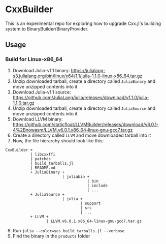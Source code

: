 # CxxBuilder
This is an experimental repo for exploring how to upgrade Cxx.jl's building system to BinaryBuilder/BinaryProvider.

## Usage
### Build for Linux-x86_64  
1. Download Julia-v1.1 binary: https://julialang-s3.julialang.org/bin/linux/x64/1.1/julia-1.1.0-linux-x86_64.tar.gz
2. Unzip downloaded tarball, create a directory called `JuliaBinary` and move unzipped contents into it
3. Download Julia-v1.1 source: https://github.com/JuliaLang/julia/releases/download/v1.1.0/julia-1.1.0.tar.gz
4. Unzip downloaded tarball, create a directory called `JuliaSource` and move unzipped contents into it
5. Download LLVM binary: https://github.com/staticfloat/LLVMBuilder/releases/download/v6.0.1-4%2Bnowasm/LLVM.v6.0.1.x86_64-linux-gnu-gcc7.tar.gz
6. Create a directory called `LLVM` and move downloaded tarball into it
7. Now, the file hierarchy should look like this:
```
CxxBuilder +
           | libcxxffi
           | patches
           | build_tarballs.jl
           | README.md
           + JuliaBinary +
                         | juliabin +
                                    | bin
                                    | include
                                    | ...
           + JuliaSource +
                         | julia +
                                 | support
                                 | src
                                 | ...
           + LLVM +
                  | LLVM.v6.0.1.x86_64-linux-gnu-gcc7.tar.gz
```
8. Run `julia --color=yes build_tarballs.jl --verbose`
9. Find the binary in the `products` folder
